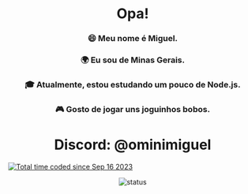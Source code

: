 <h1 align="center">Opa!</h1>

<h3 align="center">😄 Meu nome é Miguel.</h3>
<h3 align="center">🌍 Eu sou de Minas Gerais.</h3>
<h3 align="center">🎓 Atualmente, estou estudando um pouco de Node.js.</h3>
<h3 align="center">🎮 Gosto de jogar uns joguinhos bobos.</h3>

<h1 align="center">Discord: @ominimiguel</h1>

<a href="https://wakatime.com/@d27028c9-9a18-4719-a52c-4f4ffe0e1eee"><img src="https://wakatime.com/badge/user/d27028c9-9a18-4719-a52c-4f4ffe0e1eee.svg" alt="Total time coded since Sep 16 2023" /></a>

<p align="center">
  <img src="https://github-readme-stats.vercel.app/api?username=omini-miguel&show_icons=true" alt="status">
</p>
